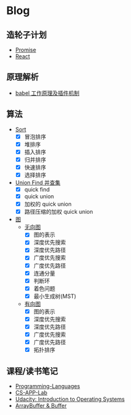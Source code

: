 # Blog

## 造轮子计划

- [Promise](https://github.com/Weiting-Zhang/Blog/tree/master/js-wheels/promise)
- [React](https://github.com/Weiting-Zhang/didact)

## 原理解析

- [babel 工作原理及插件机制](https://github.com/Weiting-Zhang/Blog/issues/5)

## 算法

- [Sort](https://github.com/Weiting-Zhang/Blog/tree/master/algorithm/sort)
  - [x] 冒泡排序
  - [x] 堆排序
  - [x] 插入排序
  - [x] 归并排序
  - [x] 快速排序
  - [x] 选择排序
- [Union Find 并查集](https://github.com/Weiting-Zhang/Blog/tree/master/algorithm/union_find)
  - [x] quick find
  - [x] quick union
  - [x] 加权的 quick union
  - [x] 路径压缩的加权 quick union
- [图](https://github.com/Weiting-Zhang/Blog/tree/master/algorithm/graph)
  - [无向图](https://github.com/Weiting-Zhang/Blog/tree/master/algorithm/graph/undirected_graph)
    - [x] 图的表示
    - [x] 深度优先搜索
    - [x] 深度优先路径
    - [x] 广度优先搜索
    - [x] 广度优先路径
    - [x] 连通分量
    - [x] 判断环
    - [x] 着色问题
    - [x] 最小生成树(MST)
  - [有向图](https://github.com/Weiting-Zhang/Blog/tree/master/algorithm/graph/directed_graph)
    - [x] 图的表示
    - [x] 深度优先搜索
    - [x] 深度优先路径
    - [x] 广度优先搜索
    - [x] 广度优先路径
    - [x] 拓扑排序

## 课程/读书笔记

- [Programming-Languages](https://github.com/Weiting-Zhang/Programming-Languages)
- [CS-APP-Lab](https://github.com/Weiting-Zhang/CS-APP-Lab)
- [Udacity: Introduction to Operating Systems](https://github.com/Weiting-Zhang/Blog/issues/4)
- [ArrayBuffer & Buffer](https://github.com/Weiting-Zhang/Blog/issues/1)
